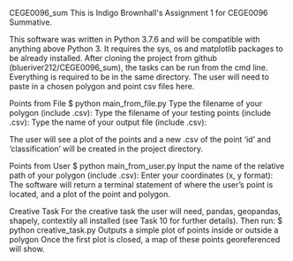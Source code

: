 CEGE0096_sum
This is Indigo Brownhall's Assignment 1 for CEGE0096 Summative. 

This software was written in Python 3.7.6 and will be compatible with anything above Python 3. It requires the sys, os and matplotlib packages to be already installed. 
After cloning the project from github (blueriver212/CEGE0096_sum), the tasks can be run from the cmd line. Everything is required to be in the same directory. The user will need to paste in a chosen polygon and point csv files here.

Points from File
$ python main_from_file.py
Type the filename of your polygon (include .csv):
Type the filename of your testing points (include .csv):
Type the name of your output file (include .csv):

The user will see a plot of the points and a new .csv of the point ‘id’ and ‘classification’ will be created in the project directory. 

Points from User
$ python main_from_user.py
Input the name of the relative path of your polygon (include .csv):
Enter your coordinates (x, y format):
The software will return a terminal statement of where the user’s point is located, and a plot of the point and polygon.

Creative Task
For the creative task the user will need, pandas, geopandas, shapely, contextily all installed (see Task 10 for further details). Then run:
$ python creative_task.py
Outputs a simple plot of points inside or outside a polygon
Once the first plot is closed, a map of these points georeferenced will show.
